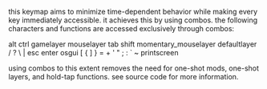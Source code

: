 this keymap aims to minimize time-dependent behavior while making every key immediately accessible. it achieves this by using combos. the following characters and functions are accessed exclusively through combos:

alt
ctrl
gamelayer
mouselayer
tab
shift
momentary_mouselayer
defaultlayer
/ ?
\ |
esc
enter
osgui
[ {
] }
= +
' "
; :
` ~
printscreen

using combos to this extent removes the need for one-shot mods, one-shot layers, and hold-tap functions.
see source code for more information.

